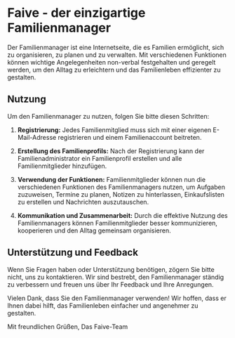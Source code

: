 # Faive - der einzigartige Familienmanager

Der Familienmanager ist eine Internetseite, die es Familien ermöglicht, sich zu organisieren, zu planen und zu verwalten. Mit verschiedenen Funktionen können wichtige Angelegenheiten non-verbal festgehalten und geregelt werden, um den Alltag zu erleichtern und das Familienleben effizienter zu gestalten.

## Nutzung

Um den Familienmanager zu nutzen, folgen Sie bitte diesen Schritten:

1. **Registrierung:** Jedes Familienmitglied muss sich mit einer eigenen E-Mail-Adresse registrieren und einem Familienaccount beitreten.

2. **Erstellung des Familienprofils:** Nach der Registrierung kann der Familienadministrator ein Familienprofil erstellen und alle Familienmitglieder hinzufügen.

3. **Verwendung der Funktionen:** Familienmitglieder können nun die verschiedenen Funktionen des Familienmanagers nutzen, um Aufgaben zuzuweisen, Termine zu planen, Notizen zu hinterlassen, Einkaufslisten zu erstellen und Nachrichten auszutauschen.

4. **Kommunikation und Zusammenarbeit:** Durch die effektive Nutzung des Familienmanagers können Familienmitglieder besser kommunizieren, kooperieren und den Alltag gemeinsam organisieren.

## Unterstützung und Feedback

Wenn Sie Fragen haben oder Unterstützung benötigen, zögern Sie bitte nicht, uns zu kontaktieren. Wir sind bestrebt, den Familienmanager ständig zu verbessern und freuen uns über Ihr Feedback und Ihre Anregungen.

Vielen Dank, dass Sie den Familienmanager verwenden! Wir hoffen, dass er Ihnen dabei hilft, das Familienleben einfacher und angenehmer zu gestalten.

Mit freundlichen Grüßen,
Das Faive-Team
